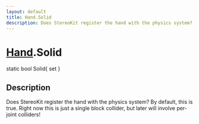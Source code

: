 ```yaml
---
layout: default
title: Hand.Solid
description: Does StereoKit register the hand with the physics system? By default, this is true. Right now this is just a single block collider, but later will involve per-joint colliders!
---
```

# [Hand]({{site.url}}/Pages/Reference/Hand.html).Solid

<div class='signature' markdown='1'>
static bool Solid{ set }
</div>

## Description
Does StereoKit register the hand with the physics
system? By default, this is true. Right now this is just a single
block collider, but later will involve per-joint colliders!

